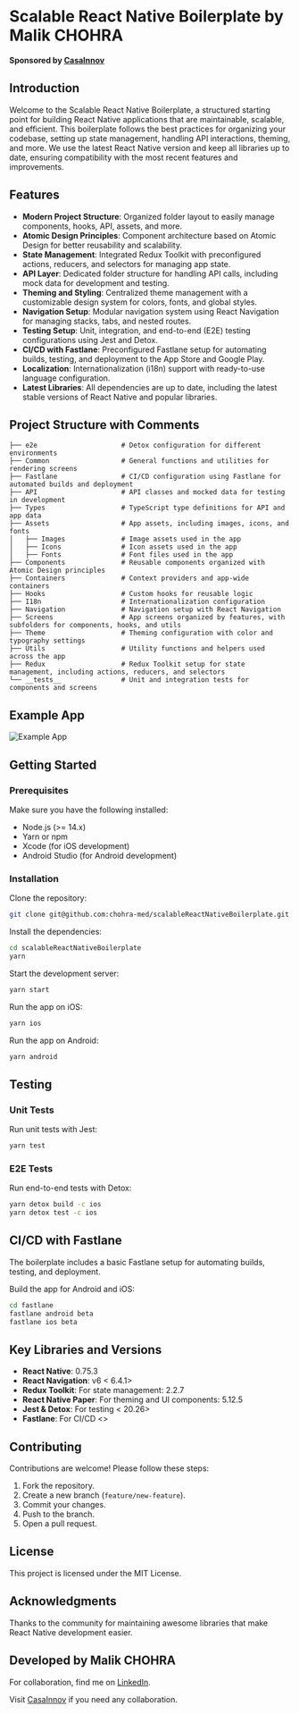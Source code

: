 
# Scalable React Native Boilerplate by Malik CHOHRA

**Sponsored by [CasaInnov](https://casainnov.com)**

## Introduction
Welcome to the Scalable React Native Boilerplate, a structured starting point for building React Native applications that are maintainable, scalable, and efficient. This boilerplate follows the best practices for organizing your codebase, setting up state management, handling API interactions, theming, and more. We use the latest React Native version and keep all libraries up to date, ensuring compatibility with the most recent features and improvements.

## Features
- **Modern Project Structure**: Organized folder layout to easily manage components, hooks, API, assets, and more.
- **Atomic Design Principles**: Component architecture based on Atomic Design for better reusability and scalability.
- **State Management**: Integrated Redux Toolkit with preconfigured actions, reducers, and selectors for managing app state.
- **API Layer**: Dedicated folder structure for handling API calls, including mock data for development and testing.
- **Theming and Styling**: Centralized theme management with a customizable design system for colors, fonts, and global styles.
- **Navigation Setup**: Modular navigation system using React Navigation for managing stacks, tabs, and nested routes.
- **Testing Setup**: Unit, integration, and end-to-end (E2E) testing configurations using Jest and Detox.
- **CI/CD with Fastlane**: Preconfigured Fastlane setup for automating builds, testing, and deployment to the App Store and Google Play.
- **Localization**: Internationalization (i18n) support with ready-to-use language configuration.
- **Latest Libraries**: All dependencies are up to date, including the latest stable versions of React Native and popular libraries.

## Project Structure with Comments
```
├── e2e                     # Detox configuration for different environments
├── Common                  # General functions and utilities for rendering screens
├── Fastlane                # CI/CD configuration using Fastlane for automated builds and deployment
├── API                     # API classes and mocked data for testing in development
├── Types                   # TypeScript type definitions for API and app data
├── Assets                  # App assets, including images, icons, and fonts
│   ├── Images              # Image assets used in the app
│   ├── Icons               # Icon assets used in the app
│   ├── Fonts               # Font files used in the app
├── Components              # Reusable components organized with Atomic Design principles
├── Containers              # Context providers and app-wide containers
├── Hooks                   # Custom hooks for reusable logic
├── I18n                    # Internationalization configuration
├── Navigation              # Navigation setup with React Navigation
├── Screens                 # App screens organized by features, with subfolders for components, hooks, and utils
├── Theme                   # Theming configuration with color and typography settings
├── Utils                   # Utility functions and helpers used across the app
├── Redux                   # Redux Toolkit setup for state management, including actions, reducers, and selectors
└── __tests__               # Unit and integration tests for components and screens
```


## Example App
![Example App](./screenshots/scalable-react-native.gif)


## Getting Started

### Prerequisites
Make sure you have the following installed:
- Node.js (>= 14.x)
- Yarn or npm 
- Xcode (for iOS development)
- Android Studio (for Android development)

### Installation
Clone the repository:
```bash
git clone git@github.com:chohra-med/scalableReactNativeBoilerplate.git
```
Install the dependencies:
```bash
cd scalableReactNativeBoilerplate
yarn 
```
Start the development server:
```bash
yarn start
```
Run the app on iOS:
```bash
yarn ios
```
Run the app on Android:
```bash
yarn android
```

## Testing

### Unit Tests
Run unit tests with Jest:
```bash
yarn test
```

### E2E Tests
Run end-to-end tests with Detox:
```bash
yarn detox build -c ios
yarn detox test -c ios
```

## CI/CD with Fastlane
The boilerplate includes a basic Fastlane setup for automating builds, testing, and deployment.

Build the app for Android and iOS:
```bash
cd fastlane
fastlane android beta
fastlane ios beta
```

## Key Libraries and Versions
- **React Native**: 0.75.3
- **React Navigation**: v6 < 6.4.1>
- **Redux Toolkit**: For state management: 2.2.7
- **React Native Paper**: For theming and UI components: 5.12.5
- **Jest & Detox**: For testing < 20.26>
- **Fastlane**: For CI/CD <>

## Contributing
Contributions are welcome! Please follow these steps:
1. Fork the repository.
2. Create a new branch (`feature/new-feature`).
3. Commit your changes.
4. Push to the branch.
5. Open a pull request.

## License
This project is licensed under the MIT License.

## Acknowledgments
Thanks to the community for maintaining awesome libraries that make React Native development easier.

## Developed by Malik CHOHRA
For collaboration, find me on [LinkedIn](https://www.linkedin.com/in/malik-chohra/).

Visit [CasaInnov](https://casainnov.com) if you need any collaboration.
